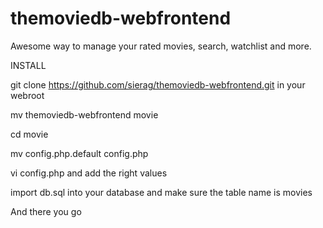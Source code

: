 themoviedb-webfrontend
======================

Awesome way to manage your rated movies, search, watchlist and more.


INSTALL

git clone https://github.com/sierag/themoviedb-webfrontend.git in your webroot

mv themoviedb-webfrontend movie

cd movie

mv config.php.default config.php

vi config.php and add the right values

import db.sql into your database and make sure the table name is movies


And there you go
